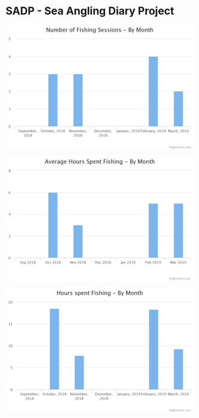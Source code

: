 # SADP - Sea Angling Diary Project

![Number of fishing sessions](number-of-fishing-sessio.png)

![Average of hours spent fishing](average-hours-spent-fish.png)

![Hours spent fishing - by month](hours-spent-fishing-by-m.png)
